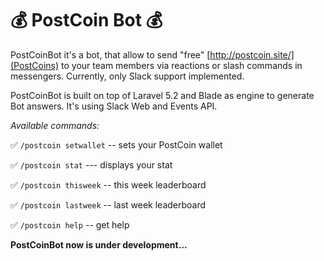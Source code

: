 :moneybag: PostCoin Bot :moneybag:
===================

PostCoinBot it's a bot, that allow to send "free" [http://postcoin.site/](PostCoins) to your team members via reactions or slash commands in messengers. Currently, only Slack support implemented.

PostCoinBot is built on top of Laravel 5.2 and Blade as engine to generate Bot answers. It's using Slack Web and Events API.

*Available commands:*

:white_check_mark: `/postcoin setwallet` -- sets your PostCoin wallet

:white_check_mark: `/postcoin stat` --- displays your stat

:white_check_mark: `/postcoin thisweek` -- this week leaderboard

:white_check_mark: `/postcoin lastweek` -- last week leaderboard

:white_check_mark: `/postcoin help` -- get help


**PostCoinBot now is under development...**

